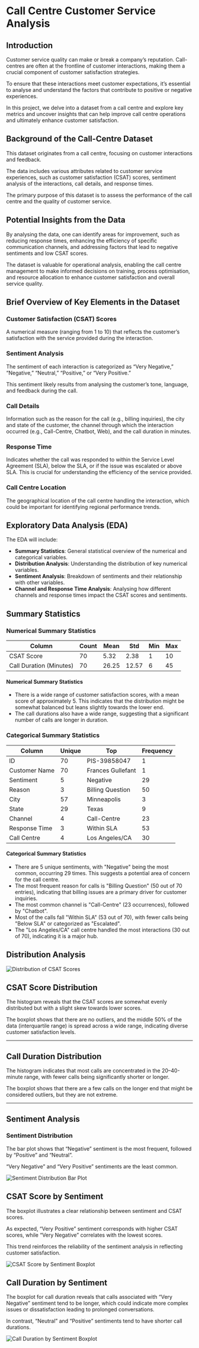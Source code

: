 # Call Centre Customer Service Analysis

## Introduction

Customer service quality can make or break a company’s reputation. Call-centres are often at the frontline of customer interactions, making them a crucial component of customer satisfaction strategies.

To ensure that these interactions meet customer expectations, it’s essential to analyse and understand the factors that contribute to positive or negative experiences.

In this project, we delve into a dataset from a call centre and explore key metrics and uncover insights that can help improve call centre operations and ultimately enhance customer satisfaction.

## Background of the Call-Centre Dataset

This dataset originates from a call centre, focusing on customer interactions and feedback.

The data includes various attributes related to customer service experiences, such as customer satisfaction (CSAT) scores, sentiment analysis of the interactions, call details, and response times.

The primary purpose of this dataset is to assess the performance of the call centre and the quality of customer service.

## Potential Insights from the Data

By analysing the data, one can identify areas for improvement, such as reducing response times, enhancing the efficiency of specific communication channels, and addressing factors that lead to negative sentiments and low CSAT scores.

The dataset is valuable for operational analysis, enabling the call centre management to make informed decisions on training, process optimisation, and resource allocation to enhance customer satisfaction and overall service quality.

## Brief Overview of Key Elements in the Dataset

### Customer Satisfaction (CSAT) Scores
A numerical measure (ranging from 1 to 10) that reflects the customer’s satisfaction with the service provided during the interaction.

### Sentiment Analysis
The sentiment of each interaction is categorized as “Very Negative,” “Negative,” “Neutral,” “Positive,” or “Very Positive.”

This sentiment likely results from analysing the customer’s tone, language, and feedback during the call.

### Call Details
Information such as the reason for the call (e.g., billing inquiries), the city and state of the customer, the channel through which the interaction occurred (e.g., Call-Centre, Chatbot, Web), and the call duration in minutes.

### Response Time
Indicates whether the call was responded to within the Service Level Agreement (SLA), below the SLA, or if the issue was escalated or above SLA. This is crucial for understanding the efficiency of the service provided.

### Call Centre Location
The geographical location of the call centre handling the interaction, which could be important for identifying regional performance trends.

## Exploratory Data Analysis (EDA)

The EDA will include:

- **Summary Statistics**: General statistical overview of the numerical and categorical variables.
- **Distribution Analysis**: Understanding the distribution of key numerical variables.
- **Sentiment Analysis**: Breakdown of sentiments and their relationship with other variables.
- **Channel and Response Time Analysis**: Analysing how different channels and response times impact the CSAT scores and sentiments.

## Summary Statistics

### Numerical Summary Statistics

| Column                | Count | Mean  | Std   | Min | Max |
|-----------------------|-------|-------|-------|-----|-----|
| CSAT Score            | 70    | 5.32  | 2.38  | 1   | 10  |
| Call Duration (Minutes)| 70    | 26.25 | 12.57 | 6   | 45  |

#### Numerical Summary Statistics

- There is a wide range of customer satisfaction scores, with a mean score of approximately 5. This indicates that the distribution might be somewhat balanced but leans slightly towards the lower end.
- The call durations also have a wide range, suggesting that a significant number of calls are longer in duration.

### Categorical Summary Statistics

| Column          | Unique | Top              | Frequency |
|-----------------|--------|------------------|-----------|
| ID              | 70     | PIS-39858047      | 1         |
| Customer Name   | 70     | Frances Gullefant | 1         |
| Sentiment       | 5      | Negative         | 29        |
| Reason          | 3      | Billing Question | 50        |
| City            | 57     | Minneapolis      | 3         |
| State           | 29     | Texas            | 9         |
| Channel         | 4      | Call-Centre      | 23        |
| Response Time   | 3      | Within SLA       | 53        |
| Call Centre     | 4      | Los Angeles/CA   | 30        |

#### Categorical Summary Statistics


- There are 5 unique sentiments, with "Negative" being the most common, occurring 29 times. This suggests a potential area of concern for the call centre.
- The most frequent reason for calls is "Billing Question" (50 out of 70 entries), indicating that billing issues are a primary driver for customer inquiries.
- The most common channel is "Call-Centre" (23 occurrences), followed by "Chatbot".
- Most of the calls fall "Within SLA" (53 out of 70), with fewer calls being "Below SLA" or categorized as "Escalated".
- The "Los Angeles/CA" call centre handled the most interactions (30 out of 70), indicating it is a major hub.

## Distribution Analysis


![Distribution of CSAT Scores](images/Distribution_analysis.png)

## CSAT Score Distribution

The histogram reveals that the CSAT scores are somewhat evenly distributed but with a slight skew towards lower scores.


The boxplot shows that there are no outliers, and the middle 50% of the data (interquartile range) is spread across a wide range, indicating diverse customer satisfaction levels.


---

## Call Duration Distribution

The histogram indicates that most calls are concentrated in the 20–40-minute range, with fewer calls being significantly shorter or longer.


The boxplot shows that there are a few calls on the longer end that might be considered outliers, but they are not extreme.



---

## Sentiment Analysis

### Sentiment Distribution

The bar plot shows that “Negative” sentiment is the most frequent, followed by “Positive” and “Neutral”.

“Very Negative” and “Very Positive” sentiments are the least common.

![Sentiment Distribution Bar Plot](images/sentiment_distribution.png)

## CSAT Score by Sentiment

The boxplot illustrates a clear relationship between sentiment and CSAT scores.

As expected, “Very Positive” sentiment corresponds with higher CSAT scores, while “Very Negative” correlates with the lowest scores.

This trend reinforces the reliability of the sentiment analysis in reflecting customer satisfaction.

![CSAT Score by Sentiment Boxplot](images/csat_score_by_sentiment.png)

## Call Duration by Sentiment

The boxplot for call duration reveals that calls associated with “Very Negative” sentiment tend to be longer, which could indicate more complex issues or dissatisfaction leading to prolonged conversations.

In contrast, “Neutral” and “Positive” sentiments tend to have shorter call durations.

![Call Duration by Sentiment Boxplot](images/call_duration_by_sentiment.png)







